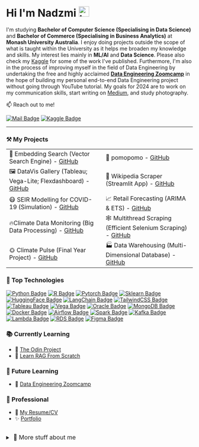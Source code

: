 # Hi I'm Nadzmi <img src="https://user-images.githubusercontent.com/1303154/88677602-1635ba80-d120-11ea-84d8-d263ba5fc3c0.gif" width="28px" height="28px" alt="hi">

I'm studying **Bachelor of Computer Science (Specialising in Data Science)** and **Bachelor of Commerce (Specialising in Business Analytics)** at **Monash University Australia**. I enjoy doing projects outside the scope of what is taught within the University as it helps me broaden my knowledge and skills. My interest lies mainly in **ML/AI** and **Data Science**. Please also check my [Kaggle](https://www.kaggle.com/nadzmiagthomas) for some of the work I've published. Furthermore, I'm also in the process of improving myself in the field of Data Engineering by undertaking the free and highly acclaimed **[Data Engineering Zoomcamp](https://dezoomcamp.streamlit.app/)** in the hope of building my personal end-to-end Data Engineering project without going through YouTube tutorial. My goals for 2024 are to work on my communication skills, start writing on [Medium](https://medium.com/), and study photography.

📫 Reach out to me!

[![Mail Badge](https://img.shields.io/badge/-nadzmiagthomas-c0392b?style=flat&labelColor=c0392b&logo=gmail&logoColor=white)](mailto:nadzmiagthomas@gmail.com)
[![Kaggle Badge](https://img.shields.io/badge/-Nadzmi-1ca0f1?style=flat&labelColor=1ca0f1&logo=kaggle&logoColor=white&link=https://www.kaggle.com/nadzmiagthomas)](https://www.kaggle.com/nadzmiagthomas)

---
### ⚒️ My Projects

<div width="100%" align="left">
  <table align="centre">
      <tr>
          <td>🔎 Embedding Search (Vector Search Engine) - <a href="https://github.com/nadzmi27/EmbeddingSearch">GitHub</a></td>
          <td>🍵 pomopomo - <a href="https://github.com/nadzmi27/pomopomo">GitHub</a></td>
      </tr>
        <tr>
          <td>🖼️ DataVis Gallery (Tableau; Vega-Lite; Flexdashboard) - <a href="https://github.com/nadzmi27/DataVis">GitHub</a></td>
          <td>📖 Wikipedia Scraper (Streamlit App) - <a href="https://github.com/nadzmi27/Wikipedia-Scraper">GitHub</a></td>
      </tr>
      <tr>
          <td>😷 SEIR Modelling for COVID-19 (Simulation) - <a href="https://github.com/nadzmi27/SEIR-Modelling-for-COVID19">GitHub</a></td>
          <td>📈 Retail Forecasting (ARIMA & ETS) - <a href="https://github.com/nadzmi27/Retail-Forecasting">GitHub</a></td>
      </tr>
      <tr>
          <td>🔥Climate Data Monitoring (Big Data Processing) - <a href="https://github.com/nadzmi27/Climate-Data-Monitoring">GitHub</a></td>
          <td>🕸️ Multithread Scraping (Efficient Selenium Scraping) - <a href="https://github.com/nadzmi27/Multithread-Webscraping">GitHub</a></td>
      </tr>
      <tr>
          <td>🌞 Climate Pulse (Final Year Project) - <a href="https://github.com/Kuuruprasath/Climate-Pulse">GitHub</a></td>
          <td>🏭 Data Warehousing (Multi-Dimensional Database) - <a href="https://github.com/nadzmi27/Data-Warehousing-Assignment">GitHub</a></td>
      </tr>
  </table>
</div>

### 🏅 Top Technologies
<!-- Change this to worded list -->
[![Python Badge](https://img.shields.io/badge/-Python-3776AB?style=for-the-badge&labelColor=black&logo=python)](#) 
[![R Badge](https://img.shields.io/badge/-R-2165B6?style=for-the-badge&labelColor=black&logo=r)](#)
[![Pytorch Badge](https://img.shields.io/badge/-Pytorch-C13E24?style=for-the-badge&labelColor=black&logo=pytorch)](#) 
[![Sklearn Badge](https://img.shields.io/badge/-SkLearn-F7931E?style=for-the-badge&labelColor=black&logo=scikitlearn)](#) 
[![HuggingFace Badge](https://img.shields.io/badge/-HuggingFace-FF9D00?style=for-the-badge&labelColor=black&logo=huggingface)](#)
[![LangChain Badge](https://img.shields.io/badge/-LangChain-1C3C3C?style=for-the-badge&labelColor=black&logo=langchain)](#) 
[![TailwindCSS Badge](https://img.shields.io/badge/-Tailwind_CSS-34B4F3?style=for-the-badge&labelColor=black&logo=tailwindcss)](#) 
[![Tableau Badge](https://img.shields.io/badge/-Tableau-E6782D?style=for-the-badge&labelColor=black&logo=tableau&logoColor=white)](#) 
[![Vega Badge](https://img.shields.io/badge/-Vega-2450B2?style=for-the-badge&labelColor=black&logo=vega)](#)
[![Oracle Badge](https://img.shields.io/badge/-Oracle_SQL-C94634?style=for-the-badge&labelColor=black&logo=oracle)](#)
[![MongoDB Badge](https://img.shields.io/badge/-MongoDB-09934E?style=for-the-badge&labelColor=black&logo=mongodb)](#) 
[![Docker Badge](https://img.shields.io/badge/-Docker-2496ED?style=for-the-badge&labelColor=black&logo=docker)](#)
[![Airflow Badge](https://img.shields.io/badge/-Apache_Airflow-017CEE?style=for-the-badge&labelColor=black&logo=apacheairflow)](#)
[![Spark Badge](https://img.shields.io/badge/-Apache_Spark-E25A1C?style=for-the-badge&labelColor=black&logo=apachespark)](#) 
[![Kafka Badge](https://img.shields.io/badge/-Apache_Kafka-231F20?style=for-the-badge&labelColor=black&logo=apachekafka)](#) 
[![Lambda Badge](https://img.shields.io/badge/-AWS_Lambda-FF9900?style=for-the-badge&labelColor=black&logo=awslambda)](#) 
[![RDS Badge](https://img.shields.io/badge/-Amazon_RDS-527FFF?style=for-the-badge&labelColor=black&logo=amazonrds)](#) 
[![Figma Badge](https://img.shields.io/badge/-Figma-F24E1E?style=for-the-badge&labelColor=black&logo=figma)](#) 

### 📚 Currently Learning

- 🔨 [The Odin Project](https://www.theodinproject.com/)
- 💾 [Learn RAG From Scratch](https://www.youtube.com/watch?v=sVcwVQRHIc8)

### 🔮 Future Learning
- 🚀 [Data Engineering Zoomcamp](https://github.com/DataTalksClub/data-engineering-zoomcamp)

### 💼 Professional
<!-- Make resume and portfolio -->
- 📃 [My Resume/CV](#)
- ✨ [Portfolio](#)

<br>
<details>
<summary>
  <span  style="font-size:12pt">‎ 🌻 More stuff about me </span>
</summary>

<br >
I love learning new things, therefore I have a wide range of hobbies. This includes playing guitar, skateboarding, rollerblading, ice-skating and more. I also love to stay active by doing callisthenics and running. Most importantly, I love to have fun >:)

</details>

